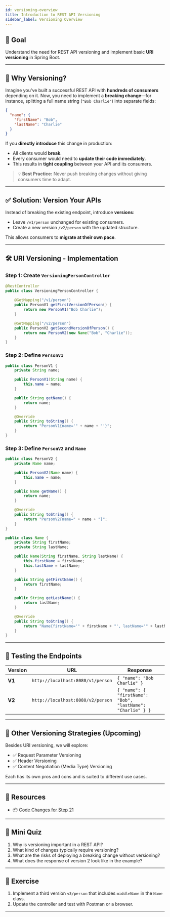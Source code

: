 ```yaml
---
id: versioning-overview
title: Introduction to REST API Versioning
sidebar_label: Versioning Overview
---
```


## 🎯 Goal

Understand the need for REST API versioning and implement basic **URI versioning** in Spring Boot.

---

## 🧠 Why Versioning?

Imagine you've built a successful REST API with **hundreds of consumers** depending on it. Now, you need to implement a **breaking change**—for instance, splitting a full name string (`"Bob Charlie"`) into separate fields:

```json
{
  "name": {
    "firstName": "Bob",
    "lastName": "Charlie"
  }
}
````

If you **directly introduce** this change in production:

- All clients would **break**.
- Every consumer would need to **update their code immediately**.
- This results in **tight coupling** between your API and its consumers.

> 💡 **Best Practice:** Never push breaking changes without giving consumers time to adapt.

---

## ✅ Solution: Version Your APIs

Instead of breaking the existing endpoint, introduce **versions**:

- Leave `/v1/person` unchanged for existing consumers.
- Create a new version `/v2/person` with the updated structure.

This allows consumers to **migrate at their own pace**.

---

## 🛠 URI Versioning - Implementation

### Step 1: Create `VersioningPersonController`

```java
@RestController
public class VersioningPersonController {
    
    @GetMapping("/v1/person")
    public PersonV1 getFirstVersionOfPerson() {
        return new PersonV1("Bob Charlie");
    }

    @GetMapping("/v2/person")
    public PersonV2 getSecondVersionOfPerson() {
        return new PersonV2(new Name("Bob", "Charlie"));
    }
}
```

### Step 2: Define `PersonV1`

```java
public class PersonV1 {
    private String name;

    public PersonV1(String name) {
        this.name = name;
    }

    public String getName() {
        return name;
    }

    @Override
    public String toString() {
        return "PersonV1{name='" + name + "'}";
    }
}
```

### Step 3: Define `PersonV2` and `Name`

```java
public class PersonV2 {
    private Name name;

    public PersonV2(Name name) {
        this.name = name;
    }

    public Name getName() {
        return name;
    }

    @Override
    public String toString() {
        return "PersonV2{name=" + name + "}";
    }
}
```

```java
public class Name {
    private String firstName;
    private String lastName;

    public Name(String firstName, String lastName) {
        this.firstName = firstName;
        this.lastName = lastName;
    }

    public String getFirstName() {
        return firstName;
    }

    public String getLastName() {
        return lastName;
    }

    @Override
    public String toString() {
        return "Name{firstName='" + firstName + "', lastName='" + lastName + "'}";
    }
}
```

---

## 🧪 Testing the Endpoints

| Version | URL                               | Response                                                    |
| ------- | --------------------------------- | ----------------------------------------------------------- |
| **V1**  | `http://localhost:8080/v1/person` | `{ "name": "Bob Charlie" }`                                 |
| **V2**  | `http://localhost:8080/v2/person` | `{ "name": { "firstName": "Bob", "lastName": "Charlie" } }` |

---

## 🧰 Other Versioning Strategies (Upcoming)

Besides URI versioning, we will explore:

- ✅ Request Parameter Versioning
- ✅ Header Versioning
- ✅ Content Negotiation (Media Type) Versioning

Each has its own pros and cons and is suited to different use cases.

---

## 🔗 Resources

- 📦 [Code Changes for Step 21](https://github.com/in28minutes/spring-microservices-v3/blob/main/02.restful-web-services/01-step-by-step-changes/v2.md#step-21)

---

## 🧩 Mini Quiz

1. Why is versioning important in a REST API?
2. What kind of changes typically require versioning?
3. What are the risks of deploying a breaking change without versioning?
4. What does the response of version 2 look like in the example?

---

## 💪 Exercise

1. Implement a third version `v3/person` that includes `middleName` in the `Name` class.
2. Update the controller and test with Postman or a browser.

---

